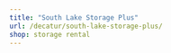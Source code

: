 ```yaml
---
title: "South Lake Storage Plus"
url: /decatur/south-lake-storage-plus/
shop: storage rental
---
```

